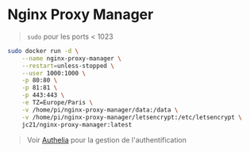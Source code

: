 # Nginx Proxy Manager

> `sudo` pour les ports < 1023

```bash
sudo docker run -d \
    --name nginx-proxy-manager \
    --restart=unless-stopped \
    --user 1000:1000 \
    -p 80:80 \
    -p 81:81 \
    -p 443:443 \
    -e TZ=Europe/Paris \
    -v /home/pi/nginx-proxy-manager/data:/data \
    -v /home/pi/nginx-proxy-manager/letsencrypt:/etc/letsencrypt \
    jc21/nginx-proxy-manager:latest
```

> Voir [Authelia](docker_authelia.md) pour la gestion de l'authentification
